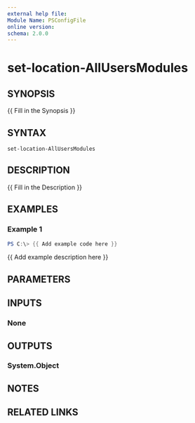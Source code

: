```yaml
---
external help file:
Module Name: PSConfigFile
online version:
schema: 2.0.0
---
```


# set-location-AllUsersModules

## SYNOPSIS
{{ Fill in the Synopsis }}

## SYNTAX

```
set-location-AllUsersModules
```

## DESCRIPTION
{{ Fill in the Description }}

## EXAMPLES

### Example 1
```powershell
PS C:\> {{ Add example code here }}
```

{{ Add example description here }}

## PARAMETERS

## INPUTS

### None

## OUTPUTS

### System.Object
## NOTES

## RELATED LINKS
